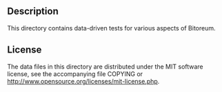 Description
------------

This directory contains data-driven tests for various aspects of Bitoreum.

License
--------

The data files in this directory are distributed under the MIT software
license, see the accompanying file COPYING or
http://www.opensource.org/licenses/mit-license.php.

